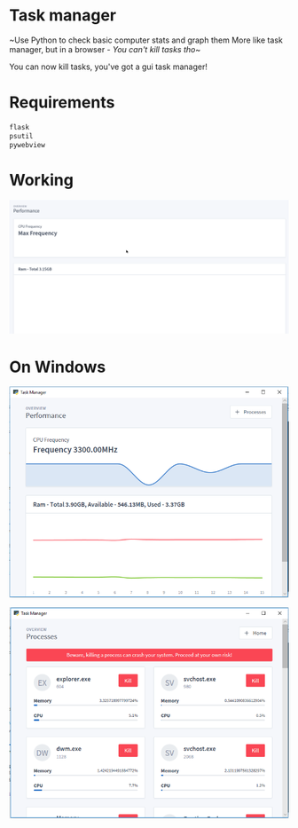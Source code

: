 # Task manager

~Use Python to check basic computer stats and graph them
More like task manager, but in a browser - *You can't kill tasks tho*~

You can now kill tasks, you've got a gui task manager!

# Requirements
```
flask
psutil
pywebview
```

# Working

!['img'](shrek.gif)

# On Windows
!['img'](win.PNG)

!['img'](win2.PNG)
